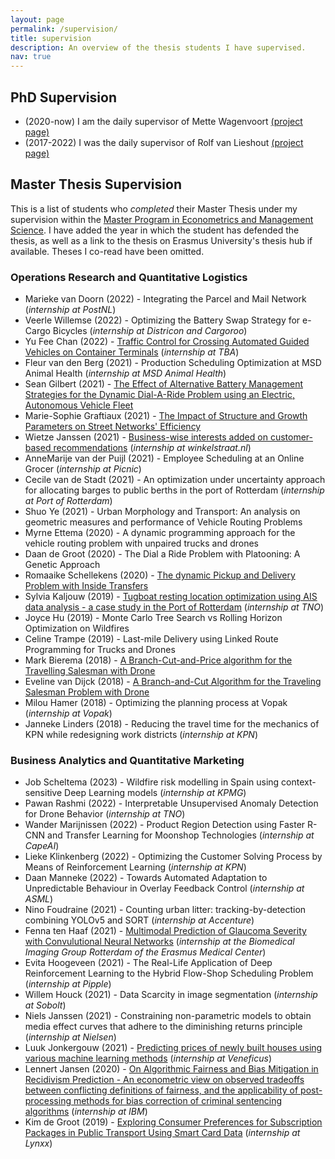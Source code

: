 ```yaml
---
layout: page
permalink: /supervision/
title: supervision
description: An overview of the thesis students I have supervised.
nav: true
---
```


## PhD Supervision

* (2020-now) I am the daily supervisor of Mette Wagenvoort [(project page)](/projects/phd_mette)
* (2017-2022) I was the daily supervisor of Rolf van Lieshout [(project page)](/projects/phd_rolf)

## Master Thesis Supervision

This is a list of students who *completed* their Master Thesis under my supervision within the [Master Program in Econometrics and Management Science](https://www.eur.nl/en/master/econometrics). I have added the year in which the student has defended the thesis, as well as a link to the thesis on Erasmus University's thesis hub if available. Theses I co-read have been omitted.

### Operations Research and Quantitative Logistics 

* Marieke van Doorn (2022) - Integrating the Parcel and Mail Network (*internship at PostNL*)
* Veerle Willemse (2022) - Optimizing the Battery Swap Strategy for e-Cargo Bicycles (*internship at Districon and Cargoroo*)
* Yu Fee Chan (2022) - [Traffic Control for Crossing Automated Guided Vehicles on Container Terminals](https://thesis.eur.nl/pub/62072) (*internship at TBA*)
* Fleur van den Berg (2021) - Production Scheduling Optimization at MSD Animal Health (*internship at MSD Animal Health*)
* Sean Gilbert (2021) - [The Effect of Alternative Battery Management Strategies for the Dynamic Dial-A-Ride Problem using an Electric, Autonomous Vehicle Fleet](https://thesis.eur.nl/pub/56877)
* Marie-Sophie Graftiaux (2021) - [The Impact of Structure and Growth Parameters on Street Networks' Efficiency](https://thesis.eur.nl/pub/56940)
* Wietze Janssen (2021) - [Business-wise interests added on customer-based recommendations](https://thesis.eur.nl/pub/56943) (*internship at winkelstraat.nl*)
* AnneMarije van der Puijl (2021) - Employee Scheduling at an Online Grocer (*internship at Picnic*)
* Cecile van de Stadt (2021) - An optimization under uncertainty approach for allocating barges to public berths in the port of Rotterdam (*internship at Port of Rotterdam*)
* Shuo Ye (2021) - Urban Morphology and Transport: An analysis on geometric measures and performance of Vehicle Routing Problems
* Myrne Ettema (2020) - A dynamic programming approach for the vehicle routing problem with unpaired trucks and drones
* Daan de Groot (2020) - The Dial a Ride Problem with Platooning: A Genetic Approach
* Romaaike Schellekens (2020) - [The dynamic Pickup and Delivery Problem with Inside Transfers](https://thesis.eur.nl/pub/52016)
* Sylvia Kaljouw (2019) - [Tugboat resting location optimization using AIS data analysis - a  case study in the Port of Rotterdam](https://thesis.eur.nl/pub/47388) (*internship at TNO*)
* Joyce Hu (2019) - Monte Carlo Tree Search vs Rolling Horizon Optimization on Wildfires
* Celine Trampe (2019) - Last-mile Delivery using Linked Route Programming for Trucks and Drones
* Mark Bierema (2018) - [A Branch-Cut-and-Price algorithm for the Travelling Salesman with Drone](https://thesis.eur.nl/pub/45932)
* Eveline van Dijck (2018) - [A Branch-and-Cut Algorithm for the Traveling Salesman Problem with Drone](https://thesis.eur.nl/pub/44107)
* Milou Hamer (2018) - Optimizing the planning process at Vopak (*internship at Vopak*)
* Janneke Linders (2018) - Reducing the travel time for the mechanics of KPN while redesigning work districts (*internship at KPN*)

### Business Analytics and Quantitative Marketing

* Job Scheltema (2023) - Wildfire risk modelling in Spain using context-sensitive Deep Learning models (*internship at KPMG*)
* Pawan Rashmi (2022) - Interpretable Unsupervised Anomaly Detection for Drone Behavior (*internship at TNO*)
* Wander Marijnissen (2022) - Product Region Detection using Faster R-CNN and Transfer Learning for Moonshop Technologies (*internship at CapeAI*)
* Lieke Klinkenberg (2022) - Optimizing the Customer Solving Process by Means of Reinforcement Learning (*internship at KPN*)
* Daan Manneke (2022) - Towards Automated Adaptation to Unpredictable Behaviour in Overlay Feedback Control (*internship at ASML*)
* Nino Foudraine (2021) - Counting urban litter: tracking-by-detection combining YOLOv5 and SORT (*internship at Accenture*)
* Fenna ten Haaf (2021) - [Multimodal Prediction of Glaucoma Severity with Convulutional Neural Networks](https://thesis.eur.nl/pub/60887) (*internship at the Biomedical Imaging Group Rotterdam of the Erasmus Medical Center*)
* Evita Hoogeveen (2021) - The Real-Life Application of Deep Reinforcement Learning to the Hybrid Flow-Shop Scheduling Problem (*internship at Pipple*)
* Willem Houck (2021) - Data Scarcity in image segmentation (*internship at Sobolt*)
* Niels Janssen (2021) - Constraining non-parametric models to obtain media effect curves that adhere to the diminishing returns principle (*internship at Nielsen*)
* Luuk Jonkergouw (2021) - [Predicting prices of newly built houses using various machine learning methods](https://thesis.eur.nl/pub/60871) (*internship at Veneficus*)
* Lennert Jansen (2020) - [On Algorithmic Fairness and Bias Mitigation in Recidivism Prediction - An econometric view on observed tradeoffs between conflicting definitions of fairness, and the applicability of post-processing methods for bias correction of criminal sentencing algorithms](https://thesis.eur.nl/pub/51867) (*internship at IBM*)
* Kim de Groot (2019) - [Exploring Consumer Preferences for Subscription Packages in Public Transport Using Smart Card Data](https://thesis.eur.nl/pub/50603) (*internship at Lynxx*)
